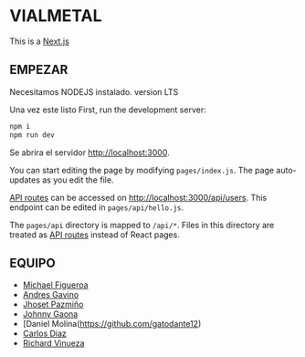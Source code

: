 # VIALMETAL
This is a [Next.js](https://nextjs.org/)
## EMPEZAR
Necesitamos NODEJS instalado. version LTS

Una vez este listo 
First, run the development server:

```bash
npm i
npm run dev
```

Se abrira el servidor [http://localhost:3000](http://localhost:3000).

You can start editing the page by modifying `pages/index.js`. The page auto-updates as you edit the file.

[API routes](https://nextjs.org/docs/api-routes/introduction) can be accessed on [http://localhost:3000/api/users](http://localhost:3000/api/users). This endpoint can be edited in `pages/api/hello.js`.

The `pages/api` directory is mapped to `/api/*`. Files in this directory are treated as [API routes](https://nextjs.org/docs/api-routes/introduction) instead of React pages.

## EQUIPO
- [Michael Figueroa ](https://github.com/07MichaelF)
- [Andres Gavino ](https://github.com/AndresGav)
- [Jhoset Pazmiño ](https://github.com/Jhosetp96)
- [Johnny Gaona](https://github.com/Gamerpain)
- [Daniel Molina(https://github.com/gatodante12)
- [Carlos Diaz ](https://github.com/username)
- [Richard Vinueza](https://github.com/richardnarvaez)
